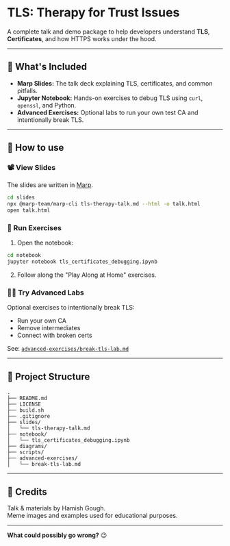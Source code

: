 # TLS: Therapy for Trust Issues

A complete talk and demo package to help developers understand **TLS**, **Certificates**, and how HTTPS works under the hood.

---

## 🎯 What's Included

- **Marp Slides:** The talk deck explaining TLS, certificates, and common pitfalls.
- **Jupyter Notebook:** Hands-on exercises to debug TLS using `curl`, `openssl`, and Python.
- **Advanced Exercises:** Optional labs to run your own test CA and intentionally break TLS.

---

## 🚀 How to use

### 📽️ View Slides
The slides are written in [Marp](https://marp.app/).

```bash
cd slides
npx @marp-team/marp-cli tls-therapy-talk.md --html -o talk.html
open talk.html
```

### 🧪 Run Exercises

1. Open the notebook:

```bash
cd notebook
jupyter notebook tls_certificates_debugging.ipynb
```

2. Follow along the "Play Along at Home" exercises.

### 🧙‍♂️ Try Advanced Labs
Optional exercises to intentionally break TLS:
- Run your own CA
- Remove intermediates
- Connect with broken certs

See: [`advanced-exercises/break-tls-lab.md`](advanced-exercises/break-tls-lab.md)

---

## 📂 Project Structure

```
.
├── README.md
├── LICENSE
├── build.sh
├── .gitignore
├── slides/
│   └── tls-therapy-talk.md
├── notebook/
│   └── tls_certificates_debugging.ipynb
├── diagrams/
├── scripts/
├── advanced-exercises/
│   └── break-tls-lab.md
```

---

## 🙌 Credits

Talk & materials by Hamish Gough.  
Meme images and examples used for educational purposes.

---

**What could possibly go wrong?** 😉
